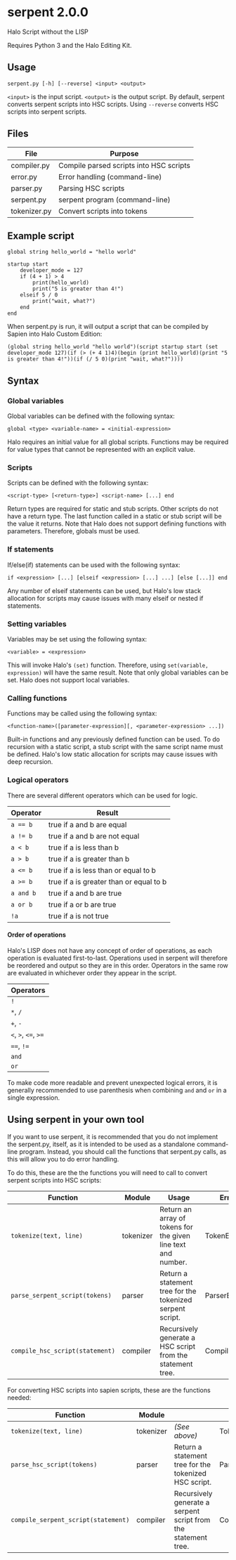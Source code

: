# serpent 2.0.0
Halo Script without the LISP

Requires Python 3 and the Halo Editing Kit.

## Usage
`serpent.py [-h] [--reverse] <input> <output>`

`<input>` is the input script. `<output>` is the output script. By default, serpent converts serpent
scripts into HSC scripts. Using `--reverse` converts HSC scripts into serpent scripts.

## Files
| File         | Purpose                                 |
| ------------ | --------------------------------------- |
| compiler.py  | Compile parsed scripts into HSC scripts |
| error.py     | Error handling (command-line)           |
| parser.py    | Parsing HSC scripts                     |
| serpent.py   | serpent program (command-line)          |
| tokenizer.py | Convert scripts into tokens             |

## Example script
```
global string hello_world = "hello world"

startup start
    developer_mode = 127
    if (4 + 1) > 4
        print(hello_world)
        print("5 is greater than 4!")
    elseif 5 / 0
        print("wait, what?")
    end
end
```
When serpent.py is run, it will output a script that can be compiled by Sapien into Halo Custom Edition:

```
(global string hello_world "hello world")(script startup start (set developer_mode 127)(if (> (+ 4 1)4)(begin (print hello_world)(print "5 is greater than 4!"))(if (/ 5 0)(print "wait, what?"))))
```

## Syntax

### Global variables
Global variables can be defined with the following syntax:

```
global <type> <variable-name> = <initial-expression>
```

Halo requires an initial value for all global scripts. Functions may be required for value types that cannot be
represented with an explicit value.

### Scripts
Scripts can be defined with the following syntax:

```
<script-type> [<return-type>] <script-name> [...] end
```

Return types are required for static and stub scripts. Other scripts do not have a return type. The last function
called in a static or stub script will be the value it returns. Note that Halo does not support defining functions with
parameters. Therefore, globals must be used.

### If statements
If/else(if) statements can be used with the following syntax:

```
if <expression> [...] [elseif <expression> [...] ...] [else [...]] end
```

Any number of elseif statements can be used, but Halo's low stack allocation for scripts may cause issues with many
elseif or nested if statements.

### Setting variables
Variables may be set using the following syntax:

```
<variable> = <expression>
```

This will invoke Halo's `(set)` function. Therefore, using `set(variable, expression)` will have the same result. Note
that only global variables can be set. Halo does not support local variables.

### Calling functions
Functions may be called using the following syntax:

```
<function-name>([parameter-expression][, <parameter-expression> ...])
```

Built-in functions and any previously defined function can be used. To do recursion with a static script, a stub script
with the same script name must be defined. Halo's low static allocation for scripts may cause issues with deep
recursion.

### Logical operators
There are several different operators which can be used for logic.

| Operator  | Result                                  |
| --------- | --------------------------------------- |
| `a == b`  | true if a and b are equal               |
| `a != b`  | true if a and b are not equal           |
| `a < b`   | true if a is less than b                |
| `a > b`   | true if a is greater than b             |
| `a <= b`  | true if a is less than or equal to b    |
| `a >= b`  | true if a is greater than or equal to b |
| `a and b` | true if a and b are true                |
| `a or b`  | true if a or b are true                 |
| `!a`      | true if a is not true                   |

#### Order of operations
Halo's LISP does not have any concept of order of operations, as each operation is evaluated first-to-last. Operations
used in serpent will therefore be reordered and output so they are in this order. Operators in the same row are
evaluated in whichever order they appear in the script.

| Operators            |
| -------------------- |
| `!`                  |
| `*`, `/`             |
| `+`, `-`             |
| `<`, `>`, `<=`, `>=` |
| `==`, `!=`           |
| `and`                |
| `or`                 |

To make code more readable and prevent unexpected logical errors, it is generally recommended to use parenthesis when
combining `and` and `or` in a single expression.

## Using serpent in your own tool
If you want to use serpent, it is recommended that you do not implement the serpent.py, itself, as it is intended to be
used as a standalone command-line program. Instead, you should call the functions that serpent.py calls, as this will
allow you to do error handling.

To do this, these are the the functions you will need to call to convert serpent scripts into HSC scripts:

| Function                            | Module       | Usage                                                          | Error         |
| ----------------------------------- | ------------ | -------------------------------------------------------------- | ------------- |
| `tokenize(text, line)`              | tokenizer    | Return an array of tokens for the given line text and number.  | TokenError    |
| `parse_serpent_script(tokens)`      | parser       | Return a statement tree for the tokenized serpent script.      | ParserError   |
| `compile_hsc_script(statement)`     | compiler     | Recursively generate a HSC script from the statement tree.     | CompilerError |

For converting HSC scripts into sapien scripts, these are the functions needed:

| Function                            | Module       |                                                                | Error         |
| ----------------------------------- | ------------ | -------------------------------------------------------------- | ------------- |
| `tokenize(text, line)`              | tokenizer    | *(See above)*                                                  | TokenError    |
| `parse_hsc_script(tokens)`          | parser       | Return a statement tree for the tokenized HSC script.          | ParserError   |
| `compile_serpent_script(statement)` | compiler     | Recursively generate a serpent script from the statement tree. | CompilerError |
